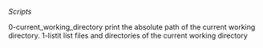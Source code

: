 *Scripts*

0-current_working_directory print the absolute path of the current working directory.
1-listit list files and directories of the current working directory